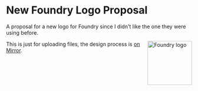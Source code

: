# New Foundry Logo Proposal

A proposal for a new logo for Foundry since I didn't like the one they were using before.

<img src=".github/Example\ \logotype.png" alt="Foundry logo" align="right" width="120" />

This is just for uploading files, the design process is [on Mirror](https://0.mirror.xyz/QH9HFt11cO4o2wvHAPzT2AzJRr0iSwbllFvHIsb4KFE).

